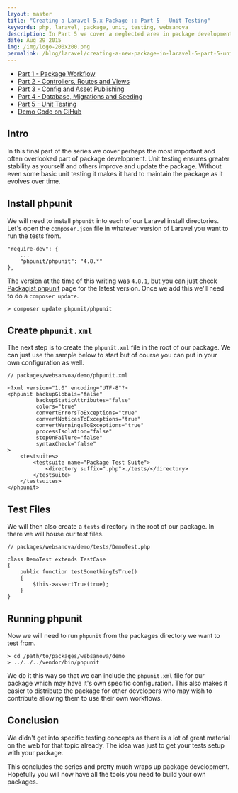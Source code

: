 ```yaml
---
layout: master
title: "Creating a Laravel 5.x Package :: Part 5 - Unit Testing"
keywords: php, laravel, package, unit, testing, websanova
description: In Part 5 we cover a neglected area in package development. If we want others contributing fixes and updates to our package then unit testing will become crucial.
date: Aug 29 2015
img: /img/logo-200x200.png
permalink: /blog/laravel/creating-a-new-package-in-laravel-5-part-5-unit-testing.html
---
```


* [Part 1 - Package Workflow](/blog/laravel/creating-a-new-package-in-laravel-5-part-1-package-workflow)
* [Part 2 - Controllers, Routes and Views](/blog/laravel/creating-a-new-package-in-laravel-5-part-2-controllers-routes-and-views)
* [Part 3 - Config and Asset Publishing](/blog/laravel/creating-a-new-package-in-laravel-5-part-3-config-and-asset-publishing)
* [Part 4 - Database, Migrations and Seeding](/blog/laravel/creating-a-new-package-in-laravel-5-part-4-database-migrations-and-seeding)
* [Part 5 - Unit Testing](/blog/laravel/creating-a-new-package-in-laravel-5-part-5-unit-testing)
* [Demo Code on GiHub](https://github.com/websanova/laravel-demo)

## Intro

In this final part of the series we cover perhaps the most important and often overlooked part of package development. Unit testing ensures greater stability as yourself and others improve and update the package. Without even some basic unit testing it makes it hard to maintain the package as it evolves over time.

## Install phpunit

We will need to install `phpunit` into each of our Laravel install directories. Let's open the `composer.json` file in whatever version of Laravel you want to run the tests from.

~~~
"require-dev": {
    ...
    "phpunit/phpunit": "4.8.*"
},
~~~

The version at the time of this writing was `4.8.1`, but you can just check [Packagist  phpunit](https://packagist.org/packages/phpunit/phpunit) page for the latest version. Once we add this we'll need to do a `composer update`.

~~~
> composer update phpunit/phpunit
~~~

## Create `phpunit.xml`

The next step is to create the `phpunit.xml` file in the root of our package. We can just use the sample below to start but of course you can put in your own configuration as well.

~~~
// packages/websanvoa/demo/phpunit.xml

<?xml version="1.0" encoding="UTF-8"?>
<phpunit backupGlobals="false"
         backupStaticAttributes="false"
         colors="true"
         convertErrorsToExceptions="true"
         convertNoticesToExceptions="true"
         convertWarningsToExceptions="true"
         processIsolation="false"
         stopOnFailure="false"
         syntaxCheck="false"
>
    <testsuites>
        <testsuite name="Package Test Suite">
            <directory suffix=".php">./tests/</directory>
        </testsuite>
    </testsuites>
</phpunit>
~~~

## Test Files

We will then also create a `tests` directory in the root of our package. In there we will house our test files.

~~~
// packages/websanova/demo/tests/DemoTest.php

class DemoTest extends TestCase
{
    public function testSomethingIsTrue()
    {
        $this->assertTrue(true);
    }
}
~~~

## Running phpunit

Now we will need to run `phpunit` from the packages directory we want to test from.

~~~
> cd /path/to/packages/websanova/demo
> ../../../vendor/bin/phpunit
~~~

We do it this way so that we can include the `phpunit.xml` file for our package which may have it's own specific configuration. This also makes it easier to distribute the package for other developers who may wish to contribute allowing them to use their own workflows.

## Conclusion

We didn't get into specific testing concepts as there is a lot of great material on the web for that topic already. The idea was just to get your tests setup with your package.

This concludes the series and pretty much wraps up package development. Hopefully you will now have all the tools you need to build your own packages.